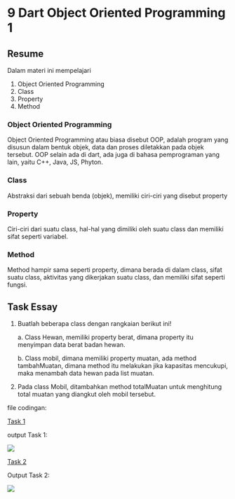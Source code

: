 # 9 Dart Object Oriented Programming 1

## Resume
Dalam materi ini mempelajari
1. Object Oriented Programming
2. Class
3. Property
4. Method

### Object Oriented Programming
Object Oriented Programming atau biasa disebut OOP, adalah program yang disusun dalam bentuk objek, data dan proses diletakkan pada objek tersebut. OOP selain ada di dart, ada juga di bahasa pemprograman yang lain, yaitu C++, Java, JS, Phyton.

### Class
Abstraksi dari sebuah benda (objek), memiliki ciri-ciri yang disebut property

### Property
Ciri-ciri dari suatu class, hal-hal yang dimiliki oleh suatu class dan memiliki sifat seperti variabel.

### Method
Method hampir sama seperti property, dimana berada di dalam class, sifat suatu class, aktivitas yang dikerjakan suatu class, dan memiliki sifat seperti fungsi.

## Task Essay
1. Buatlah beberapa class dengan rangkaian berikut ini!

    a. Class Hewan, memiliki property berat, dimana property itu menyimpan data berat badan hewan.

    b. Class mobil, dimana memiliki property muatan, ada method tambahMuatan, dimana method itu melakukan jika kapasitas mencukupi, maka menambah data hewan pada list muatan.

2. Pada class Mobil, ditambahkan method totalMuatan untuk menghitung total muatan yang diangkut oleh mobil tersebut.

file codingan:


[Task 1](https://github.com/fraihan-dw/flutter_muhammad-raihan-firdaus/blob/main/9_Dart%20Object%20Oriented%20Programming%201/Praktikum/task1.dart)


output Task 1:


![](https://github.com/fraihan-dw/flutter_muhammad-raihan-firdaus/blob/main/9_Dart%20Object%20Oriented%20Programming%201/Screenshot/task1.png?raw=true)


[Task 2](https://github.com/fraihan-dw/flutter_muhammad-raihan-firdaus/blob/main/9_Dart%20Object%20Oriented%20Programming%201/Praktikum/task2.dart)


Output Task 2:


![](https://github.com/fraihan-dw/flutter_muhammad-raihan-firdaus/blob/main/9_Dart%20Object%20Oriented%20Programming%201/Screenshot/task2.png?raw=true)